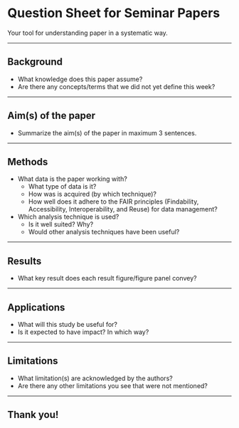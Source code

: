 # Question Sheet for Seminar Papers

Your tool for understanding paper in a systematic way.

-----

## Background

- What knowledge does this paper assume?
- Are there any concepts/terms that we did not yet define this week?

-----
## Aim(s) of the paper

- Summarize the aim(s) of the paper in maximum 3 sentences.

-----

## Methods

- What data is the paper working with?
  - What type of data is it?
  - How was is acquired (by which technique)?
  - How well does it adhere to the FAIR principles (Findability, Accessibility, Interoperability, and Reuse) for data management?
- Which analysis technique is used?
  - Is it well suited? Why?
  - Would other analysis techniques have been useful?

-----

## Results

- What key result does each result figure/figure panel convey?

-----

## Applications

- What will this study be useful for?
- Is it expected to have impact? In which way?

-----

## Limitations

- What limitation(s) are acknowledged by the authors?
- Are there any other limitations you see that were not mentioned?

-----

## Thank you!
